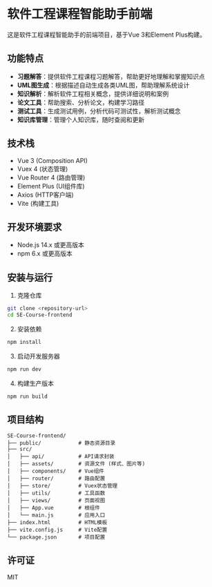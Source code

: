 # 软件工程课程智能助手前端

这是软件工程课程智能助手的前端项目，基于Vue 3和Element Plus构建。

## 功能特点

- **习题解答**：提供软件工程课程习题解答，帮助更好地理解和掌握知识点
- **UML图生成**：根据描述自动生成各类UML图，帮助理解系统设计
- **知识解析**：解析软件工程相关概念，提供详细说明和案例
- **论文工具**：帮助搜索、分析论文，构建学习路径
- **测试工具**：生成测试用例，分析代码可测试性，解析测试概念
- **知识库管理**：管理个人知识库，随时查阅和更新

## 技术栈

- Vue 3 (Composition API)
- Vuex 4 (状态管理)
- Vue Router 4 (路由管理)
- Element Plus (UI组件库)
- Axios (HTTP客户端)
- Vite (构建工具)

## 开发环境要求

- Node.js 14.x 或更高版本
- npm 6.x 或更高版本

## 安装与运行

1. 克隆仓库
```bash
git clone <repository-url>
cd SE-Course-frontend
```

2. 安装依赖
```bash
npm install
```

3. 启动开发服务器
```bash
npm run dev
```

4. 构建生产版本
```bash
npm run build
```

## 项目结构

```
SE-Course-frontend/
├── public/            # 静态资源目录
├── src/
│   ├── api/           # API请求封装
│   ├── assets/        # 资源文件 (样式、图片等)
│   ├── components/    # Vue组件
│   ├── router/        # 路由配置
│   ├── store/         # Vuex状态管理
│   ├── utils/         # 工具函数
│   ├── views/         # 页面视图
│   ├── App.vue        # 根组件
│   └── main.js        # 应用入口
├── index.html         # HTML模板
├── vite.config.js     # Vite配置
└── package.json       # 项目配置
```

## 许可证

MIT 